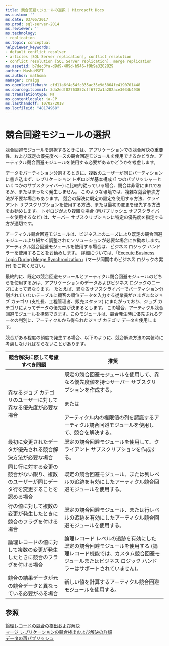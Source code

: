 ```yaml
---
title: 競合回避モジュールの選択 | Microsoft Docs
ms.custom: ''
ms.date: 03/06/2017
ms.prod: sql-server-2014
ms.reviewer: ''
ms.technology:
- replication
ms.topic: conceptual
helpviewer_keywords:
- default conflict resolver
- articles [SQL Server replication], conflict resolution
- conflict resolution [SQL Server replication], merge replication
ms.assetid: b7dec3fa-d9d9-409d-b946-f9b9a3202829
author: MashaMSFT
ms.author: mathoma
manager: craigg
ms.openlocfilehash: cfd11a6f4e54fc835ac35e9d3864fe4190701448
ms.sourcegitcommit: 3da2edf82763852cff6772a1a282ace3034b4936
ms.translationtype: MT
ms.contentlocale: ja-JP
ms.lasthandoff: 10/02/2018
ms.locfileid: "48174968"
---
```

# <a name="choose-a-resolver"></a>競合回避モジュールの選択
  競合回避モジュールを選択するときには、アプリケーションでの競合解決の重要性、および既定の優先度ベースの競合回避モジュールを使用できるかどうか、アーティクル競合回避モジュールを使用する必要があるかどうかを考慮します。  
  
 データをパーティション分割するときに、複数のユーザーが同じパーティションに書き込まず、レプリケーション トポロジが基本構成 (1 つのパブリッシャーといくつかのサブスクライバー) に比較的従っている場合、競合は非常にまれであるか、またはまったく発生しません。 このような環境では、複雑な競合解決方法が不要な場合もあります。 競合の解決に既定の設定を使用する方法、クライアント サブスクリプションを使用する方法、または最初の変更を優先する方法をお勧めします。 トポロジがより複雑な場合 (再パブリッシュ サブスクライバーを使用するなど) は、サーバー サブスクリプションに特定の優先度を指定する方が適切です。  
  
 アーティクル競合回避モジュールは、ビジネス上のニーズにより既定の競合回避モジュールより細かく調整されたソリューションが必要な場合にお勧めします。 アーティクル競合回避モジュールを使用する場合は、ビジネス ロジック ハンドラーを使用することをお勧めします。 詳細については、「[Execute Business Logic During Merge Synchronization](execute-business-logic-during-merge-synchronization.md)」(マージ同期中のビジネス ロジックの実行) をご覧ください。  
  
 最終的に、既定の競合回避モジュールとアーティクル競合回避モジュールのどちらを使用するかは、アプリケーションのデータおよびビジネス ロジックのニーズによって異なります。 たとえば、異なるサブスクライバーでパーティション分割されていないテーブルに顧客の順位データを入力する従業員がさまざまなジョブ カテゴリ (支社長、工程管理者、販売スタッフ) にまたがっており、ジョブ カテゴリによってデータの優先度が決まるとします。 この場合、アーティクル競合回避モジュールを構築できます。このモジュールは、競合発生時に優先されるデータの判別に、アーティクルから得られたジョブ カテゴリ データを使用します。  
  
 競合がある程度の頻度で発生する場合、以下のように、競合解決方法の実装時に考慮しなければならないことがあります。  
  
|競合解決に際して考慮すべき問題|推奨|  
|-------------------------------|--------------------|  
|異なるジョブ カテゴリのユーザーに対して異なる優先度が必要な場合|既定の競合回避モジュールを使用して、異なる優先度値を持つサーバー サブスクリプションを作成する。<br /><br /> または<br /><br /> アーティクル内の権限値の列を認識するアーティクル競合回避モジュールを使用して、競合を解決する。|  
|最初に変更されたデータが優先される競合解決方法が必要な場合|既定の競合回避モジュールを使用して、クライアント サブスクリプションを作成する。|  
|同じ行に対する変更の競合がない限り、複数のユーザーが同じデータ行を変更することを認める場合|既定の競合回避モジュール、または列レベルの追跡を有効にしたアーティクル競合回避モジュールを使用する。|  
|行の値に対して複数の変更が発生したときに競合のフラグを付ける場合|既定の競合回避モジュール、または行レベルの追跡を有効にしたアーティクル競合回避モジュールを使用する。|  
|論理レコードの値に対して複数の変更が発生したときに競合のフラグを付ける場合|論理レコード レベルの追跡を有効にした既定の競合回避モジュールを使用する (論理レコード機能では、カスタム競合回避モジュールまたはビジネス ロジック ハンドラーはサポートされていません)。|  
|競合の結果データが元の競合データと異なっている必要がある場合|新しい値を計算するアーティクル競合回避モジュールを使用する。|  
  
## <a name="see-also"></a>参照  
 [論理レコードの競合の検出および解決](advanced-merge-replication-conflict-resolving-in-logical-record.md)   
 [マージ レプリケーションの競合検出および解決の詳細](advanced-merge-replication-conflict-detection-and-resolution.md)   
 [データの再パブリッシュ](../republish-data.md)  
  
  

